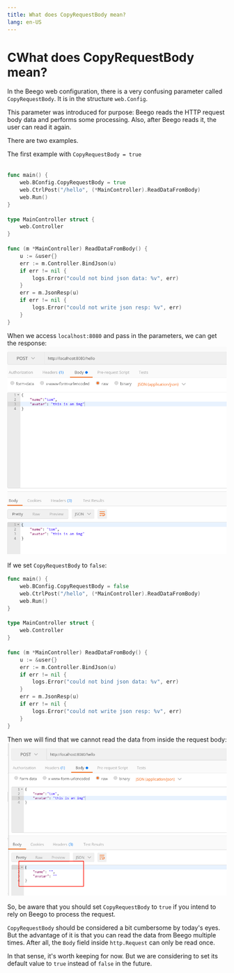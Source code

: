```yaml
---
title: What does CopyRequestBody mean?
lang: en-US
---
```


# CWhat does CopyRequestBody mean?

In the Beego web configuration, there is a very confusing parameter called `CopyRequestBody`. It is in the structure `web.Config`.

This parameter was introduced for purpose: Beego reads the HTTP request body data and performs some processing. Also, after Beego reads it, the user can read it again.

There are two examples.

The first example with `CopyRequestBody = true`

```go

func main() {
	web.BConfig.CopyRequestBody = true
	web.CtrlPost("/hello", (*MainController).ReadDataFromBody)
	web.Run()
}

type MainController struct {
	web.Controller
}

func (m *MainController) ReadDataFromBody() {
	u := &user{}
	err := m.Controller.BindJson(u)
	if err != nil {
		logs.Error("could not bind json data: %v", err)
	}
	err = m.JsonResp(u)
	if err != nil {
		logs.Error("could not write json resp: %v", err)
	}
}
```

When we access `localhost:8080` and pass in the parameters, we can get the response:
![CopyRequestBody=true](../../img/qa/copy_request_body_true.png)

If we set `CopyRequestBody` to `false`:

```go
func main() {
	web.BConfig.CopyRequestBody = false
	web.CtrlPost("/hello", (*MainController).ReadDataFromBody)
	web.Run()
}

type MainController struct {
	web.Controller
}

func (m *MainController) ReadDataFromBody() {
	u := &user{}
	err := m.Controller.BindJson(u)
	if err != nil {
		logs.Error("could not bind json data: %v", err)
	}
	err = m.JsonResp(u)
	if err != nil {
		logs.Error("could not write json resp: %v", err)
	}
}
```

Then we will find that we cannot read the data from inside the request body:
![CopyRequestBody=false](../../img/qa/copy_request_body_false.png)

So, be aware that you should set `CopyRequestBody` to `true` if you intend to rely on Beego to process the request.

`CopyRequestBody` should be considered a bit cumbersome by today's eyes. But the advantage of it is that you can read the data from Beego multiple times. After all, the `Body` field inside `http.Request` can only be read once.

In that sense, it's worth keeping for now. But we are considering to set its default value to `true` instead of `false` in the future.
